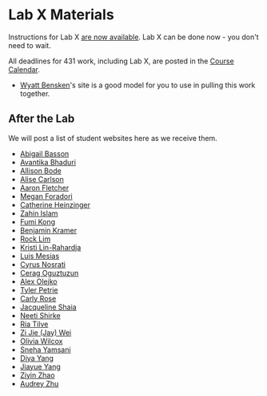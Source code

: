 # Lab X Materials

Instructions for Lab X [are now available](https://github.com/THOMASELOVE/431-2021/blob/main/labs/labX/labX.md). Lab X can be done now - you don't need to wait.

All deadlines for 431 work, including Lab X, are posted in the [Course Calendar](https://thomaselove.github.io/431/calendar.html).

- [Wyatt Bensken](https://wyattbensken.com/)'s site is a good model for you to use in pulling this work together.

## After the Lab

We will post a list of student websites here as we receive them.

- [Abigail Basson](https://www.abigailbasson.me/)
- [Avantika Bhaduri](https://axb978.wixsite.com/avantikabhaduri)
- [Allison Bode](https://allisonrbode.wordpress.com/)
- [Alise Carlson](https://carlsoak.wixsite.com/alisecarlsonmd)
- [Aaron Fletcher](https://afletcher80.wixsite.com/website-1)
- [Megan Foradori](https://sites.google.com/case.edu/foradorima/home)
- [Catherine Heinzinger](https://drheinzinger.com/)
- [Zahin Islam](https://zahin-islam.netlify.app/)
- [Fumi Kong](https://wenhuikong0116.wixsite.com/website)
- [Benjamin Kramer](https://bptkramer.owlstown.net//)
- [Rock Lim](https://sleepy-brown-74f855.netlify.app/)
- [Kristi Lin-Rahardja](https://kristilinr.netlify.app/)
- [Luis Mesias](http://haddock-watermelon-68kp.squarespace.com/)
- [Cyrus Nosrati](https://cyrus-nosrati.netlify.app/)
- [Cerag Oguztuzun](https://ceragoguztuzun.github.io/)
- [Alex Olejko](https://alexolejko.netlify.app/)
- [Tyler Petrie](https://tylergpetrie.wixsite.com/research)
- [Carly Rose](https://cxr367.owlstown.net/)
- [Jacqueline Shaia](https://www.jacquelensphd.com/)
- [Neeti Shirke](https://neetishirke.wordpress.com/)
- [Ria Tilve](https://ria-tilve.netlify.app/)
- [Zi Jie (Jay) Wei](https://jayweiblog.netlify.app/)
- [Olivia Wilcox](https://www.olivia-wilcox.com/)
- [Sneha Yamsani](https://sneha-yamsani.owlstown.net/)
- [Diya Yang](https://diyayang.owlstown.net/)
- [Jiayue Yang](https://jerry-yang.netlify.app)
- [Ziyin Zhao](https://ziyin-zhao.netlify.app/)
- [Audrey Zhu](https://aaz25.netlify.app/)
